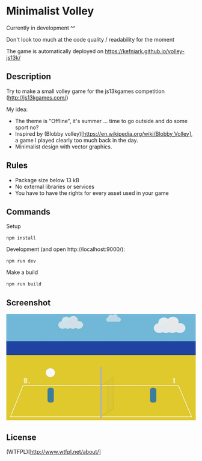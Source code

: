 # Minimalist Volley

Currently in development ^^

Don't look too much at the code quality / readability for the moment

The game is automatically deployed on https://kefniark.github.io/volley-js13k/

## Description
Try to make a small volley game for the js13kgames competition (http://js13kgames.com/)

My idea:
 * The theme is "Offline", it's summer ... time to go outside and do some sport no?
 * Inspired by (Blobby volley)[https://en.wikipedia.org/wiki/Blobby_Volley], a game I played clearly too much back in the day.
 * Minimalist design with vector graphics.

## Rules
 * Package size below 13 kB
 * No external libraries or services
 * You have to have the rights for every asset used in your game

## Commands
Setup
```
npm install
```

Development (and open http://localhost:9000/):
```
npm run dev
```

Make a build
```
npm run build
```

## Screenshot
![Screenshot](preview.jpg)

## License
(WTFPL)[http://www.wtfpl.net/about/]
